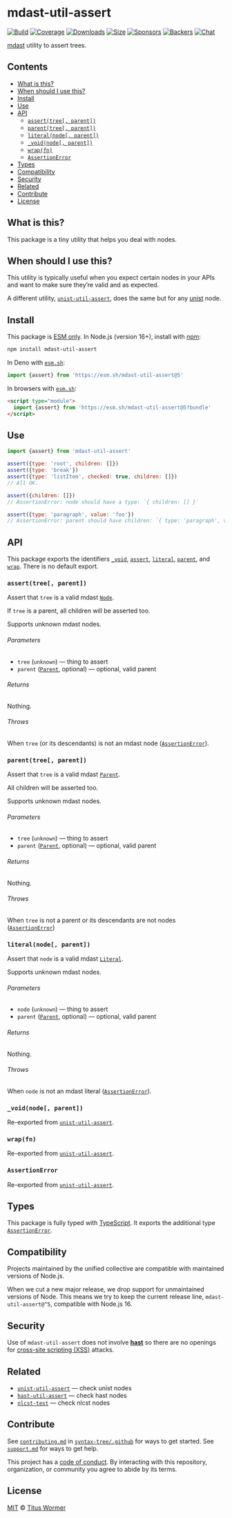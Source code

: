 # mdast-util-assert

[![Build][build-badge]][build]
[![Coverage][coverage-badge]][coverage]
[![Downloads][downloads-badge]][downloads]
[![Size][size-badge]][size]
[![Sponsors][sponsors-badge]][collective]
[![Backers][backers-badge]][collective]
[![Chat][chat-badge]][chat]

[mdast][] utility to assert trees.

## Contents

*   [What is this?](#what-is-this)
*   [When should I use this?](#when-should-i-use-this)
*   [Install](#install)
*   [Use](#use)
*   [API](#api)
    *   [`assert(tree[, parent])`](#asserttree-parent)
    *   [`parent(tree[, parent])`](#parenttree-parent)
    *   [`literal(node[, parent])`](#literalnode-parent)
    *   [`_void(node[, parent])`](#_voidnode-parent)
    *   [`wrap(fn)`](#wrapfn)
    *   [`AssertionError`](#assertionerror)
*   [Types](#types)
*   [Compatibility](#compatibility)
*   [Security](#security)
*   [Related](#related)
*   [Contribute](#contribute)
*   [License](#license)

## What is this?

This package is a tiny utility that helps you deal with nodes.

## When should I use this?

This utility is typically useful when you expect certain nodes in your APIs
and want to make sure they’re valid and as expected.

A different utility, [`unist-util-assert`][unist-util-assert], does the same but
for any [unist][] node.

## Install

This package is [ESM only][esm].
In Node.js (version 16+), install with [npm][]:

```sh
npm install mdast-util-assert
```

In Deno with [`esm.sh`][esmsh]:

```js
import {assert} from 'https://esm.sh/mdast-util-assert@5'
```

In browsers with [`esm.sh`][esmsh]:

```html
<script type="module">
  import {assert} from 'https://esm.sh/mdast-util-assert@5?bundle'
</script>
```

## Use

```js
import {assert} from 'mdast-util-assert'

assert({type: 'root', children: []})
assert({type: 'break'})
assert({type: 'listItem', checked: true, children: []})
// All OK.

assert({children: []})
// AssertionError: node should have a type: `{ children: [] }`

assert({type: 'paragraph', value: 'foo'})
// AssertionError: parent should have children: `{ type: 'paragraph', value: 'foo' }`
```

## API

This package exports the identifiers [`_void`][api-void],
[`assert`][api-assert], [`literal`][api-literal], [`parent`][api-parent],
and [`wrap`][api-wrap].
There is no default export.

### `assert(tree[, parent])`

Assert that `tree` is a valid mdast [`Node`][node].

If `tree` is a parent, all children will be asserted too.

Supports unknown mdast nodes.

###### Parameters

*   `tree` (`unknown`)
    — thing to assert
*   `parent` ([`Parent`][parent], optional)
    — optional, valid parent

###### Returns

Nothing.

###### Throws

When `tree` (or its descendants) is not an mdast node
([`AssertionError`][api-assertion-error]).

### `parent(tree[, parent])`

Assert that `tree` is a valid mdast [`Parent`][parent].

All children will be asserted too.

Supports unknown mdast nodes.

###### Parameters

*   `tree` (`unknown`)
    — thing to assert
*   `parent` ([`Parent`][parent], optional)
    — optional, valid parent

###### Returns

Nothing.

###### Throws

When `tree` is not a parent or its descendants are not nodes
([`AssertionError`][api-assertion-error])

### `literal(node[, parent])`

Assert that `node` is a valid mdast [`Literal`][literal].

Supports unknown mdast nodes.

###### Parameters

*   `node` (`unknown`)
    — thing to assert
*   `parent` ([`Parent`][parent], optional)
    — optional, valid parent

###### Returns

Nothing.

###### Throws

When `node` is not an mdast literal ([`AssertionError`][api-assertion-error]).

### `_void(node[, parent])`

Re-exported from [`unist-util-assert`][unist-util-assert-void].

### `wrap(fn)`

Re-exported from [`unist-util-assert`][unist-util-assert-wrap].

### `AssertionError`

Re-exported from [`unist-util-assert`][unist-util-assert-assertionerror].

## Types

This package is fully typed with [TypeScript][].
It exports the additional type [`AssertionError`][api-assertion-error].

## Compatibility

Projects maintained by the unified collective are compatible with maintained
versions of Node.js.

When we cut a new major release, we drop support for unmaintained versions of
Node.
This means we try to keep the current release line, `mdast-util-assert@^5`,
compatible with Node.js 16.

## Security

Use of `mdast-util-assert` does not involve **[hast][]** so there are no
openings for [cross-site scripting (XSS)][xss] attacks.

## Related

*   [`unist-util-assert`][unist-util-assert]
    — check unist nodes
*   [`hast-util-assert`](https://github.com/syntax-tree/hast-util-assert)
    — check hast nodes
*   [`nlcst-test`](https://github.com/syntax-tree/nlcst-test)
    — check nlcst nodes

## Contribute

See [`contributing.md`][contributing] in [`syntax-tree/.github`][health] for
ways to get started.
See [`support.md`][support] for ways to get help.

This project has a [code of conduct][coc].
By interacting with this repository, organization, or community you agree to
abide by its terms.

## License

[MIT][license] © [Titus Wormer][author]

<!-- Definitions -->

[build-badge]: https://github.com/syntax-tree/mdast-util-assert/workflows/main/badge.svg

[build]: https://github.com/syntax-tree/mdast-util-assert/actions

[coverage-badge]: https://img.shields.io/codecov/c/github/syntax-tree/mdast-util-assert.svg

[coverage]: https://codecov.io/github/syntax-tree/mdast-util-assert

[downloads-badge]: https://img.shields.io/npm/dm/mdast-util-assert.svg

[downloads]: https://www.npmjs.com/package/mdast-util-assert

[size-badge]: https://img.shields.io/badge/dynamic/json?label=minzipped%20size&query=$.size.compressedSize&url=https://deno.bundlejs.com/?q=mdast-util-assert

[size]: https://bundlejs.com/?q=mdast-util-assert

[sponsors-badge]: https://opencollective.com/unified/sponsors/badge.svg

[backers-badge]: https://opencollective.com/unified/backers/badge.svg

[collective]: https://opencollective.com/unified

[chat-badge]: https://img.shields.io/badge/chat-discussions-success.svg

[chat]: https://github.com/syntax-tree/unist/discussions

[npm]: https://docs.npmjs.com/cli/install

[esm]: https://gist.github.com/sindresorhus/a39789f98801d908bbc7ff3ecc99d99c

[esmsh]: https://esm.sh

[typescript]: https://www.typescriptlang.org

[license]: license

[author]: https://wooorm.com

[health]: https://github.com/syntax-tree/.github

[contributing]: https://github.com/syntax-tree/.github/blob/main/contributing.md

[support]: https://github.com/syntax-tree/.github/blob/main/support.md

[coc]: https://github.com/syntax-tree/.github/blob/main/code-of-conduct.md

[xss]: https://en.wikipedia.org/wiki/Cross-site_scripting

[unist]: https://github.com/syntax-tree/unist

[unist-util-assert]: https://github.com/syntax-tree/unist-util-assert

[mdast]: https://github.com/syntax-tree/mdast

[node]: https://github.com/syntax-tree/mdast#nodes

[literal]: https://github.com/syntax-tree/mdast#literal

[parent]: https://github.com/syntax-tree/mdast#parent

[hast]: https://github.com/syntax-tree/hast

[api-void]: #_voidnode-parent

[api-assert]: #asserttree-parent

[api-literal]: #literalnode-parent

[api-parent]: #parenttree-parent

[api-wrap]: #wrapfn

[api-assertion-error]: #assertionerror

[unist-util-assert-void]: https://github.com/syntax-tree/unist-util-assert#_voidnode-parent

[unist-util-assert-wrap]: https://github.com/syntax-tree/unist-util-assert#wrapfn

[unist-util-assert-assertionerror]: https://github.com/syntax-tree/unist-util-assert#assertionerror
